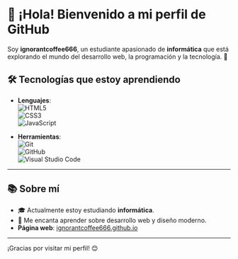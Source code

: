 # 👋 ¡Hola! Bienvenido a mi perfil de GitHub

Soy **ignorantcoffee666**, un estudiante apasionado de **informática** que está explorando el mundo del desarrollo web, la programación y la tecnología. 🚀



## 🛠️ Tecnologías que estoy aprendiendo
- **Lenguajes**:  
  ![HTML5](https://img.shields.io/badge/-HTML5-E34F26?style=flat-square&logo=html5&logoColor=white)  
  ![CSS3](https://img.shields.io/badge/-CSS3-1572B6?style=flat-square&logo=css3&logoColor=white)  
  ![JavaScript](https://img.shields.io/badge/-JavaScript-F7DF1E?style=flat-square&logo=javascript&logoColor=black)

- **Herramientas**:  
  ![Git](https://img.shields.io/badge/-Git-F05032?style=flat-square&logo=git&logoColor=white)  
  ![GitHub](https://img.shields.io/badge/-GitHub-181717?style=flat-square&logo=github&logoColor=white)  
  ![Visual Studio Code](https://img.shields.io/badge/-VS%20Code-007ACC?style=flat-square&logo=visual-studio-code&logoColor=white)

---

## 📚 Sobre mí
- 🎓 Actualmente estoy estudiando **informática**.
- 🌱 Me encanta aprender sobre desarrollo web y diseño moderno.
- **Página web**: [ignorantcoffee666.github.io](https://ignorantcoffee666.github.io)

---

¡Gracias por visitar mi perfil! 😊
